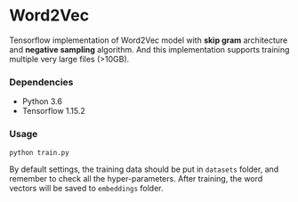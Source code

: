 # Word2Vec
Tensorflow implementation of Word2Vec model with **skip gram** architecture and **negative sampling** algorithm. And this implementation supports training multiple very large files (>10GB).

### Dependencies
 - Python 3.6
 - Tensorflow 1.15.2

### Usage
```bash
python train.py
```
By default settings, the training data should be put in `datasets` folder, and remember to check all the hyper-parameters. After training, the word vectors will be saved to `embeddings` folder.
